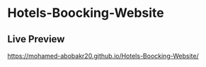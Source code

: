 # Hotels-Boocking-Website
## Live Preview 
https://mohamed-abobakr20.github.io/Hotels-Boocking-Website/
